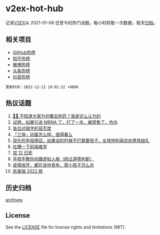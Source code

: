 # v2ex-hot-hub

 记录[V2EX](https://www.v2ex.com/)从 2021-01-06 日至今的热门话题。每小时抓取一次数据，按天[归档](archives)。
 
 ## 相关项目

- [GitHub热榜](https://github.com/lonnyzhang423/github-hot-hub)
- [知乎热榜](https://github.com/lonnyzhang423/zhihu-hot-hub)
- [微博热榜](https://github.com/lonnyzhang423/weibo-hot-hub)
- [头条热榜](https://github.com/lonnyzhang423/toutiao-hot-hub)
- [抖音热榜](https://github.com/lonnyzhang423/douyin-hot-hub)


 `更新时间：2022-12-12 19:01:22 +0800`

## 热议话题

1. [😮‍💨 不知道大家为何要去抢药？我是这么认为的](https://www.v2ex.com/t/901796)
1. [试想，如果引进 MRNA 了，打了一半，被禁售了，咋办](https://www.v2ex.com/t/901793)
1. [各位对错字的容忍度](https://www.v2ex.com/t/901769)
1. [「三体」动画怎么样，值得看么](https://www.v2ex.com/t/901835)
1. [现在的年轻情侣，如果谈的时候不打算要孩子，女孩特别喜欢劝男孩结扎](https://www.v2ex.com/t/901880)
1. [吐槽一下前端难学](https://www.v2ex.com/t/901829)
1. [双 12 已死](https://www.v2ex.com/t/901832)
1. [手把手教你创建虚拟人格（绕过道德判断）](https://www.v2ex.com/t/901760)
1. [疫情放开，都在说中青年，那小孩子怎么办](https://www.v2ex.com/t/901883)
1. [凯美瑞 2022 款](https://www.v2ex.com/t/901910)

## 历史归档

[archives](archives)

## License

See the [LICENSE](LICENSE) file for license rights and limitations (MIT).
